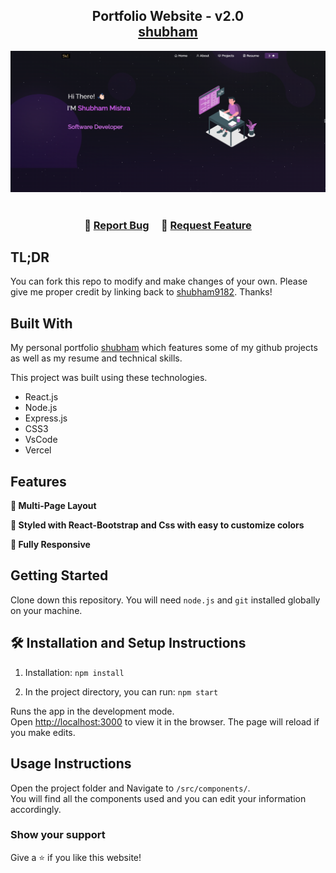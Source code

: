 <h2 align="center">
  Portfolio Website - v2.0<br/>
  <a href="https://www.shubhamportfolio.site/" target="_blank">shubham</a>
</h2>
<div align="center">
  <img alt="Demo" src="./Images/readme-img.png" />
</div>

<br/>

<h3 align="center">
    🔹
    <a href="https://github.com/shubham9182/My-Portfolio/issues">Report Bug</a> &nbsp; &nbsp;
    🔹
    <a href="https://github.com/shubham9182/My-Portfolio/issues">Request Feature</a>
</h3>

## TL;DR

You can fork this repo to modify and make changes of your own. Please give me proper credit by linking back to [shubham9182](https://github.com/shubham9182). Thanks!

## Built With

My personal portfolio <a href="https://www.shubhamportfolio.site/" target="_blank">shubham</a> which features some of my github projects as well as my resume and technical skills.<br/>

This project was built using these technologies.

- React.js
- Node.js
- Express.js
- CSS3
- VsCode
- Vercel

## Features

**📖 Multi-Page Layout**

**🎨 Styled with React-Bootstrap and Css with easy to customize colors**

**📱 Fully Responsive**

## Getting Started

Clone down this repository. You will need `node.js` and `git` installed globally on your machine.

## 🛠 Installation and Setup Instructions

1. Installation: `npm install`

2. In the project directory, you can run: `npm start`

Runs the app in the development mode.\
Open [http://localhost:3000](http://localhost:3000) to view it in the browser.
The page will reload if you make edits.

## Usage Instructions

Open the project folder and Navigate to `/src/components/`. <br/>
You will find all the components used and you can edit your information accordingly.

### Show your support

Give a ⭐ if you like this website!
